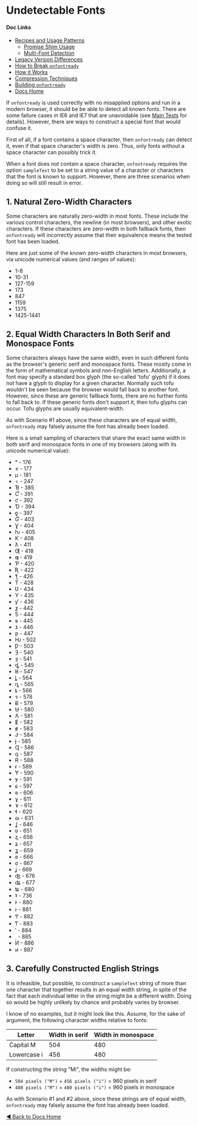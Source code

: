 # Undetectable Fonts

#### Doc Links
* [Recipes and Usage Patterns](recipesAndUsagePatterns.md)
    - [Promise Shim Usage](promiseShimUsage.md)
    - [Multi-Font Detection](multiFontDetection.md)
* [Legacy Version Differences](legacyVersionDifferences.md)
* [How to Break `onfontready`](howToBreakOnfontready.md)
* [How it Works](howItWorks.md)
* [Compression Techniques](compressionTechniques.md)
* [Building `onfontready`](buildingOnfontready.md)
* [Docs Home](README.md)

If `onfontready` is used correctly with no misapplied options and run in a modern browser, it should be be able to detect all known fonts. There are some failure cases in IE6 and IE7 that are unavoidable (see [Main Tests](../tests/mainTests/index.html) for details). However, there are ways to construct a special font that would confuse it.

First of all, if a font contains a space character, then `onfontready` can detect it, even if that space character's width is zero. Thus, only fonts without a space character can possibly trick it.

When a font does not contain a space character, `onfontready` requires the option `sampleText` to be set to a string value of a character or characters that the font is known to support. However, there are three scenarios when doing so will still result in error.


## 1. Natural Zero-Width Characters
Some characters are naturally zero-width in most fonts. These include the various control characters, the newline (in most browsers), and other exotic characters. If these characters are zero-width in both fallback fonts, then `onfontready` will incorrectly assume that their equivalence means the tested font has been loaded.

Here are just some of the known zero-width characters in most browsers, via unicode numerical values (and ranges of values):

* 1-8
* 10-31
* 127-159
* 173
* 847
* 1159
* 1375
* 1425-1441


## 2. Equal Width Characters In Both Serif and Monospace Fonts
Some characters always have the same width, even in such different fonts as the browser's generic serif and monospace fonts. These mostly come in the form of mathematical symbols and non-English letters. Additionally, a font may specify a standard box glyph (the so-called 'tofu' glyph) if it does not have a glyph to display for a given character. Normally such tofu wouldn't be seen because the browser would fall back to another font. However, since these are generic fallback fonts, there are no further fonts to fall back to. If these generic fonts don't support it, then tofu glyphs can occur. Tofu glyphs are usually equivalent-width.

As with Scenario #1 above, since these characters are of equal width, `onfontready` may falsely assume the font has already been loaded.

Here is a small sampling of characters that share the exact same width in both serif and monospace fonts in one of my browsers (along with its unicode numerical value):

* ° - 176
* ± - 177
* µ - 181
* ÷ - 247
* Ɓ - 385
* Ƈ - 391
* ƈ - 392
* Ɗ - 394
* ƍ - 397
* Ɠ - 403
* Ɣ - 404
* ƕ - 405
* Ƙ - 408
* ƛ - 411
* Ƣ - 418
* ƣ - 419
* Ƥ - 420
* Ʀ - 422
* ƪ - 426
* Ƭ - 428
* Ʋ - 434
* Ƴ - 435
* ƴ - 436
* ƺ - 442
* Ƽ - 444
* ƽ - 445
* ƾ - 446
* ƿ - 447
* Ƕ - 502
* Ƿ - 503
* Ȝ - 540
* ȝ - 541
* ȡ - 545
* ȣ - 547
* ȴ - 564
* ȵ - 565
* ȶ - 566
* ɂ - 578
* Ƀ - 579
* Ʉ - 580
* Ʌ - 581
* Ɇ - 582
* ɇ - 583
* Ɉ - 584
* ɉ  - 585
* Ɋ - 586
* ɋ - 587
* Ɍ - 588
* ɍ - 589
* Ɏ - 590
* ɏ - 591
* ɕ - 597
* ɞ - 606
* ɣ - 611
* ɤ - 612
* ɬ - 620
* ɷ - 631
* ʆ - 646
* ʋ - 651
* ʐ - 656
* ʑ - 657
* ʓ - 659
* ʚ - 666
* ʛ - 667
* ʝ - 669
* ʤ - 676
* ʥ - 677
* ʨ - 680
* ˠ - 736
* Ͱ  - 880
* ͱ  - 881
* Ͳ - 882
* ͳ  - 883
* ʹ - 884
* ͵ - 885
* Ͷ - 886
* ͷ - 887


## 3. Carefully Constructed English Strings
It is infeasible, but possible, to construct a `sampleText` string of more than one character that together results in an equal width string, in spite of the fact that each individual letter in the string might be a different width. Doing so would be highly unlikely by chance and probably varies by browser.

I know of no examples, but it might look like this. Assume, for the sake of argument, the following character widths relative to fonts:

| Letter      | Width in serif | Width in monospace |
|-------------|----------------|--------------------|
| Capital M   | 504            | 480                |
| Lowercase i | 456            | 480                |

If constructing the string "Mi", the widths might be:

* `504 pixels ("M")` + `456 pixels ("i")` = 960 pixels in serif
* `480 pixels ("M")` + `480 pixels ("i")` = 960 pixels in monospace

As with Scenario #1 and #2 above, since these strings are of equal width, `onfontready` may falsely assume the font has already been loaded.


[◀ Back to Docs Home](README.md)
